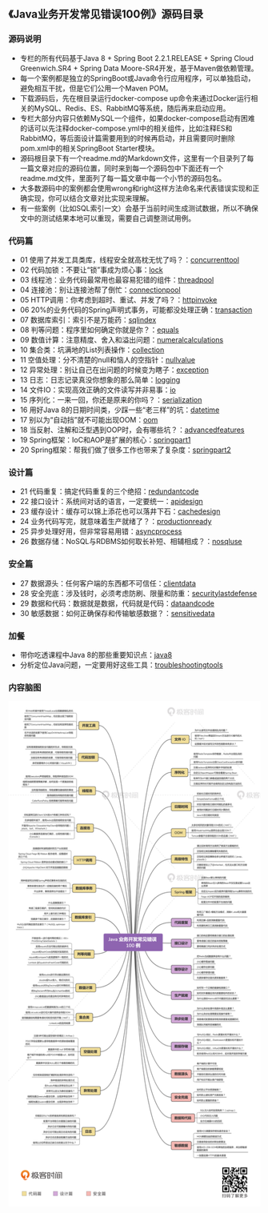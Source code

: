 ## 《Java业务开发常见错误100例》源码目录


### 源码说明

- 专栏的所有代码基于Java 8 + Spring Boot 2.2.1.RELEASE + Spring Cloud Greenwich.SR4 + Spring Data Moore-SR4开发，基于Maven做依赖管理。
- 每一个案例都是独立的SpringBoot或Java命令行应用程序，可以单独启动，避免相互干扰，但是它们公用一个Maven POM。
- 下载源码后，先在根目录运行docker-compose up命令来通过Docker运行相关的MySQL、Redis、ES、RabbitMQ等系统，随后再来启动应用。
- 专栏大部分内容只依赖MySQL一个组件，如果docker-compose启动有困难的话可以先注释docker-compose.yml中的相关组件，比如注释ES和RabbitMQ，等后面设计篇需要用到的时候再启动，并且需要同时删除pom.xml中的相关SpringBoot Starter模块。
- 源码根目录下有一个readme.md的Markdown文件，这里有一个目录列了每一篇文章对应的源码位置，同时来到每一个源码包中下面还有一个readme.md文件，里面列了每一篇文章中每一个小节的源码包名。
- 大多数源码中的案例都会使用wrong和right这样方法命名来代表错误实现和正确实现，你可以结合文章对比实现来理解。
- 有一些案例（比如SQL索引一文）会基于当前时间生成测试数据，所以不确保文中的测试结果本地可以重现，需要自己调整测试用例。

### 代码篇

- 01 使用了并发工具类库，线程安全就高枕无忧了吗？：[concurrenttool](src/main/java/chenbenbuyi/commonmistakes/concurrenttool/)
- 02 代码加锁：不要让“锁”事成为烦心事：[lock](src/main/java/chenbenbuyi/commonmistakes/lock/)
- 03 线程池：业务代码最常用也最容易犯错的组件：[threadpool](src/main/java/chenbenbuyi/commonmistakes/threadpool/)
- 04 连接池：别让连接池帮了倒忙：[connectionpool](src/main/java/chenbenbuyi/commonmistakes/connectionpool/)
- 05 HTTP调用：你考虑到超时、重试、并发了吗？：[httpinvoke](src/main/java/chenbenbuyi/commonmistakes/httpinvoke/)
- 06 20%的业务代码的Spring声明式事务，可能都没处理正确：[transaction](src/main/java/chenbenbuyi/commonmistakes/transaction/)
- 07 数据库索引：索引不是万能药：[sqlindex](src/main/java/chenbenbuyi/commonmistakes/sqlindex/)
- 08 判等问题：程序里如何确定你就是你？：[equals](src/main/java/chenbenbuyi/commonmistakes/equals/)
- 09 数值计算：注意精度、舍入和溢出问题：[numeralcalculations](src/main/java/chenbenbuyi/commonmistakes/numeralcalculations/)
- 10 集合类：坑满地的List列表操作：[collection](src/main/java/chenbenbuyi/commonmistakes/collection/)
- 11 空值处理：分不清楚的null和恼人的空指针：[nullvalue](src/main/java/chenbenbuyi/commonmistakes/nullvalue/)
- 12 异常处理：别让自己在出问题的时候变为瞎子：[exception](src/main/java/chenbenbuyi/commonmistakes/exception/)
- 13 日志：日志记录真没你想象的那么简单：[logging](src/main/java/chenbenbuyi/commonmistakes/logging/)
- 14 文件IO：实现高效正确的文件读写并非易事：[io](src/main/java/chenbenbuyi/commonmistakes/io/)
- 15 序列化：一来一回，你还是原来的你吗？：[serialization](src/main/java/chenbenbuyi/commonmistakes/serialization/)
- 16 用好Java 8的日期时间类，少踩一些“老三样”的坑：[datetime](src/main/java/chenbenbuyi/commonmistakes/datetime/)
- 17 别以为“自动挡”就不可能出现OOM：[oom](src/main/java/chenbenbuyi/commonmistakes/oom/)
- 18 当反射、注解和泛型遇到OOP时，会有哪些坑？：[advancedfeatures](src/main/java/chenbenbuyi/commonmistakes/advancedfeatures/)
- 19 Spring框架：IoC和AOP是扩展的核心：[springpart1](src/main/java/chenbenbuyi/commonmistakes/springpart1/)
- 20 Spring框架：帮我们做了很多工作也带来了复杂度：[springpart2](src/main/java/chenbenbuyi/commonmistakes/springpart2/)

### 设计篇

- 21 代码重复：搞定代码重复的三个绝招：[redundantcode](src/main/java/chenbenbuyi/commonmistakes/redundantcode/)
- 22 接口设计：系统间对话的语言，一定要统一：[apidesign](src/main/java/chenbenbuyi/commonmistakes/apidesign/)
- 23 缓存设计：缓存可以锦上添花也可以落井下石：[cachedesign](src/main/java/chenbenbuyi/commonmistakes/cachedesign/)
- 24 业务代码写完，就意味着生产就绪了？：[productionready](src/main/java/chenbenbuyi/commonmistakes/productionready/)
- 25 异步处理好用，但非常容易用错：[asyncprocess](src/main/java/chenbenbuyi/commonmistakes/asyncprocess/)
- 26 数据存储：NoSQL与RDBMS如何取长补短、相辅相成？：[nosqluse](src/main/java/chenbenbuyi/commonmistakes/nosqluse/)

### 安全篇

- 27 数据源头：任何客户端的东西都不可信任：[clientdata](src/main/java/chenbenbuyi/commonmistakes/clientdata/)
- 28 安全兜底：涉及钱时，必须考虑防刷、限量和防重：[securitylastdefense](src/main/java/chenbenbuyi/commonmistakes/securitylastdefense/)
- 29 数据和代码：数据就是数据，代码就是代码：[dataandcode](src/main/java/chenbenbuyi/commonmistakes/dataandcode/)
- 30 敏感数据：如何正确保存和传输敏感数据？：[sensitivedata](src/main/java/chenbenbuyi/commonmistakes/sensitivedata/)

### 加餐

- 带你吃透课程中Java 8的那些重要知识点：[java8](src/main/java/chenbenbuyi/commonmistakes/java8/)
- 分析定位Java问题，一定要用好这些工具：[troubleshootingtools](src/main/java/chenbenbuyi/commonmistakes/troubleshootingtools/)

### 内容脑图

![](脑图.jpeg)
